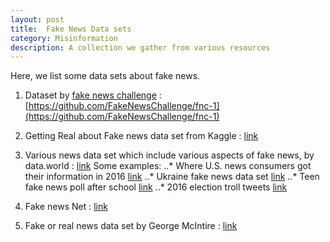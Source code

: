 ```yaml
---
layout: post
title:  Fake News Data sets
category: Misinformation
description: A collection we gather from various resources
---
```


Here, we list some data sets about fake news. 

1. Dataset by [fake news challenge](http://www.fakenewschallenge.org/) : [https://github.com/FakeNewsChallenge/fnc-1](https://github.com/FakeNewsChallenge/fnc-1) 

2. Getting Real about Fake news data set from Kaggle : [link](https://www.kaggle.com/mrisdal/fake-news)

3. Various news data set which include various aspects of fake news, by data.world : [link](https://data.world/datasets/fake-news)
	Some examples:
	..* Where U.S. news consumers got their information in 2016 [link](https://data.world/carlvlewis/where-u-s-got-its-news-2016)
	..* Ukraine fake news data set [link](https://data.world/dmpo/anifakeneeds)
	..* Teen fake news poll after school [link](https://data.world/afterschool/teen-fake-news-poll-on-after-school)
	..* 2016 election troll tweets [link](https://data.world/d1gi/115k-news-links-in-365k-2016-election-troll-tweets)

4. Fake news Net : [link](https://github.com/KaiDMML/FakeNewsNet)

5. Fake or real news data set by George McIntire : [link](https://github.com/GeorgeMcIntire/fake_real_news_dataset)


<!--description-->


